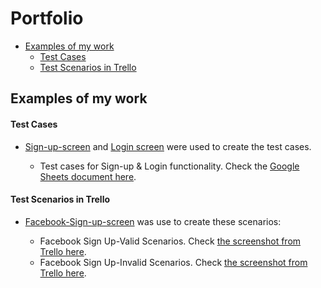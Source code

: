 # Portfolio
* [Examples of my work](#examples-of-my-work)
   * [Test Cases](#test-cases)
   * [Test Scenarios in Trello](#test-scenarios-in-Trello)

## Examples of my work
#### Test Cases
* [Sign-up-screen](https://drive.google.com/file/d/1qRRz4h_oxZuYdBiUHjv7Jzmx7wE0sse6/view?usp=sharing) and [Login screen](https://drive.google.com/file/d/1VAhxexcDbfXs__445pVSh3WbJ4ZWi8po/view?usp=sharing) were used to create the test cases.
  
  * Test cases for Sign-up & Login functionality. Check the [Google Sheets document here](https://docs.google.com/spreadsheets/d/1qCwyBCwRaBb77ojYBWyuQAMno-zkLUOU/edit?usp=sharing&ouid=115256224116898714027&rtpof=true&sd=true).

#### Test Scenarios in Trello 
* [Facebook-Sign-up-screen](https://drive.google.com/file/d/1dzTqwTpCAkfLmv_i_y9OO1CAw88cdZUX/view?usp=sharing) was use to create these scenarios:
  
     * Facebook Sign Up-Valid Scenarios. Check [the screenshot from Trello here](https://drive.google.com/file/d/1Wo0kV-V8ozttx93ZhSef6Kk7iv2PmrBU/view?usp=sharing).
     * Facebook Sign Up-Invalid Scenarios. Check [the screenshot from Trello here](https://drive.google.com/file/d/1n10MuQo867L0GRWXn1GpDYHW-Pp0b8gE/view?usp=sharing).



